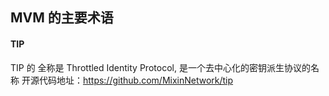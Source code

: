 ## MVM 的主要术语

#### TIP

TIP 的 全称是 Throttled Identity Protocol, 是一个去中心化的密钥派生协议的名称
开源代码地址：https://github.com/MixinNetwork/tip
